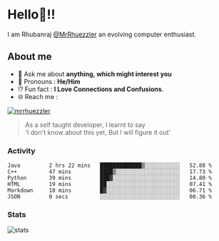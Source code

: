 
  
  
# Hello:wave:!!
I am Rhubanraj [@MrRhuezzler](https://github.com/MrRhuezzler) an evolving computer enthusiast.

## About me
<!-- - :sparkles: I'm currently working on [**de-viz**](https://github.com/MrRhuezzler/de-viz) -->
<!-- - :sparkles: Previously worked in [**Journal Management System**](https://manuscript.psgtech.ac.in) -->
<!-- - :book: I'm currently learning **Microservices Architecture** -->
- :speech_balloon: Ask me about **anything, which might interest you**
- :man: Pronouns : **He/Him**
- :interrobang: Fun fact : **I Love Connections and Confusions**.
- :globe_with_meridians: Reach me :  
  
[![mrrhuezzler](https://img.shields.io/badge/LinkedIn-0077B5?style=for-the-badge&logo=linkedin&logoColor=white)](https://www.linkedin.com/in/mrrhuezzler/)
<!--
### Interesting things, I found :bangbang:
-->
<!--
## Skills

## Drop a, Hi !
-->

<!-- 
Quotes
>  Always we overestimate the amount of work we can do in a day,  
>  and underestimate the amount we can do in our lifetime.
-->

> As a self taught developer, I learnt to say  
> 'I don't know about this yet, But I will figure it out'

### Activity
<!--START_SECTION:waka-->

```text
Java         2 hrs 22 mins   █████████████▒░░░░░░░░░░░   52.88 %
C++          47 mins         ████▒░░░░░░░░░░░░░░░░░░░░   17.73 %
Python       39 mins         ███▓░░░░░░░░░░░░░░░░░░░░░   14.80 %
HTML         19 mins         ██░░░░░░░░░░░░░░░░░░░░░░░   07.41 %
Markdown     18 mins         █▓░░░░░░░░░░░░░░░░░░░░░░░   06.71 %
JSON         0 secs          ░░░░░░░░░░░░░░░░░░░░░░░░░   00.36 %
```

<!--END_SECTION:waka-->

### Stats
![stats](https://github-readme-streak-stats.herokuapp.com/?user=MrRhuezzler)
